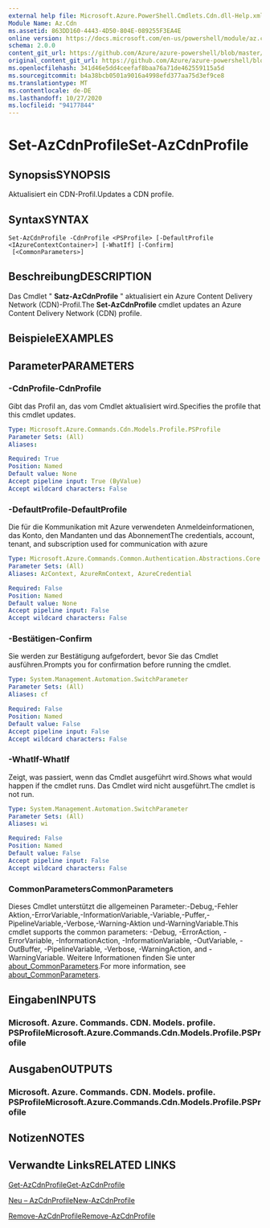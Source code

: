 ```yaml
---
external help file: Microsoft.Azure.PowerShell.Cmdlets.Cdn.dll-Help.xml
Module Name: Az.Cdn
ms.assetid: 863DD160-4443-4D50-804E-089255F3EA4E
online version: https://docs.microsoft.com/en-us/powershell/module/az.cdn/set-azcdnprofile
schema: 2.0.0
content_git_url: https://github.com/Azure/azure-powershell/blob/master/src/Cdn/Cdn/help/Set-AzCdnProfile.md
original_content_git_url: https://github.com/Azure/azure-powershell/blob/master/src/Cdn/Cdn/help/Set-AzCdnProfile.md
ms.openlocfilehash: 341d46e5dd4ceefaf8baa76a71de462559115a5d
ms.sourcegitcommit: b4a38bcb0501a9016a4998efd377aa75d3ef9ce8
ms.translationtype: MT
ms.contentlocale: de-DE
ms.lasthandoff: 10/27/2020
ms.locfileid: "94177844"
---
```

# <span data-ttu-id="9ef2f-101">Set-AzCdnProfile</span><span class="sxs-lookup"><span data-stu-id="9ef2f-101">Set-AzCdnProfile</span></span>

## <span data-ttu-id="9ef2f-102">Synopsis</span><span class="sxs-lookup"><span data-stu-id="9ef2f-102">SYNOPSIS</span></span>
<span data-ttu-id="9ef2f-103">Aktualisiert ein CDN-Profil.</span><span class="sxs-lookup"><span data-stu-id="9ef2f-103">Updates a CDN profile.</span></span>

## <span data-ttu-id="9ef2f-104">Syntax</span><span class="sxs-lookup"><span data-stu-id="9ef2f-104">SYNTAX</span></span>

```
Set-AzCdnProfile -CdnProfile <PSProfile> [-DefaultProfile <IAzureContextContainer>] [-WhatIf] [-Confirm]
 [<CommonParameters>]
```

## <span data-ttu-id="9ef2f-105">Beschreibung</span><span class="sxs-lookup"><span data-stu-id="9ef2f-105">DESCRIPTION</span></span>
<span data-ttu-id="9ef2f-106">Das Cmdlet " **Satz-AzCdnProfile** " aktualisiert ein Azure Content Delivery Network (CDN)-Profil.</span><span class="sxs-lookup"><span data-stu-id="9ef2f-106">The **Set-AzCdnProfile** cmdlet updates an Azure Content Delivery Network (CDN) profile.</span></span>

## <span data-ttu-id="9ef2f-107">Beispiele</span><span class="sxs-lookup"><span data-stu-id="9ef2f-107">EXAMPLES</span></span>

## <span data-ttu-id="9ef2f-108">Parameter</span><span class="sxs-lookup"><span data-stu-id="9ef2f-108">PARAMETERS</span></span>

### <span data-ttu-id="9ef2f-109">-CdnProfile</span><span class="sxs-lookup"><span data-stu-id="9ef2f-109">-CdnProfile</span></span>
<span data-ttu-id="9ef2f-110">Gibt das Profil an, das vom Cmdlet aktualisiert wird.</span><span class="sxs-lookup"><span data-stu-id="9ef2f-110">Specifies the profile that this cmdlet updates.</span></span>

```yaml
Type: Microsoft.Azure.Commands.Cdn.Models.Profile.PSProfile
Parameter Sets: (All)
Aliases:

Required: True
Position: Named
Default value: None
Accept pipeline input: True (ByValue)
Accept wildcard characters: False
```

### <span data-ttu-id="9ef2f-111">-DefaultProfile</span><span class="sxs-lookup"><span data-stu-id="9ef2f-111">-DefaultProfile</span></span>
<span data-ttu-id="9ef2f-112">Die für die Kommunikation mit Azure verwendeten Anmeldeinformationen, das Konto, den Mandanten und das Abonnement</span><span class="sxs-lookup"><span data-stu-id="9ef2f-112">The credentials, account, tenant, and subscription used for communication with azure</span></span>

```yaml
Type: Microsoft.Azure.Commands.Common.Authentication.Abstractions.Core.IAzureContextContainer
Parameter Sets: (All)
Aliases: AzContext, AzureRmContext, AzureCredential

Required: False
Position: Named
Default value: None
Accept pipeline input: False
Accept wildcard characters: False
```

### <span data-ttu-id="9ef2f-113">-Bestätigen</span><span class="sxs-lookup"><span data-stu-id="9ef2f-113">-Confirm</span></span>
<span data-ttu-id="9ef2f-114">Sie werden zur Bestätigung aufgefordert, bevor Sie das Cmdlet ausführen.</span><span class="sxs-lookup"><span data-stu-id="9ef2f-114">Prompts you for confirmation before running the cmdlet.</span></span>

```yaml
Type: System.Management.Automation.SwitchParameter
Parameter Sets: (All)
Aliases: cf

Required: False
Position: Named
Default value: False
Accept pipeline input: False
Accept wildcard characters: False
```

### <span data-ttu-id="9ef2f-115">-WhatIf</span><span class="sxs-lookup"><span data-stu-id="9ef2f-115">-WhatIf</span></span>
<span data-ttu-id="9ef2f-116">Zeigt, was passiert, wenn das Cmdlet ausgeführt wird.</span><span class="sxs-lookup"><span data-stu-id="9ef2f-116">Shows what would happen if the cmdlet runs.</span></span>
<span data-ttu-id="9ef2f-117">Das Cmdlet wird nicht ausgeführt.</span><span class="sxs-lookup"><span data-stu-id="9ef2f-117">The cmdlet is not run.</span></span>

```yaml
Type: System.Management.Automation.SwitchParameter
Parameter Sets: (All)
Aliases: wi

Required: False
Position: Named
Default value: False
Accept pipeline input: False
Accept wildcard characters: False
```

### <span data-ttu-id="9ef2f-118">CommonParameters</span><span class="sxs-lookup"><span data-stu-id="9ef2f-118">CommonParameters</span></span>
<span data-ttu-id="9ef2f-119">Dieses Cmdlet unterstützt die allgemeinen Parameter:-Debug,-Fehler Aktion,-ErrorVariable,-InformationVariable,-Variable,-Puffer,-PipelineVariable,-Verbose,-Warning-Aktion und-WarningVariable.</span><span class="sxs-lookup"><span data-stu-id="9ef2f-119">This cmdlet supports the common parameters: -Debug, -ErrorAction, -ErrorVariable, -InformationAction, -InformationVariable, -OutVariable, -OutBuffer, -PipelineVariable, -Verbose, -WarningAction, and -WarningVariable.</span></span> <span data-ttu-id="9ef2f-120">Weitere Informationen finden Sie unter [about_CommonParameters](http://go.microsoft.com/fwlink/?LinkID=113216).</span><span class="sxs-lookup"><span data-stu-id="9ef2f-120">For more information, see [about_CommonParameters](http://go.microsoft.com/fwlink/?LinkID=113216).</span></span>

## <span data-ttu-id="9ef2f-121">Eingaben</span><span class="sxs-lookup"><span data-stu-id="9ef2f-121">INPUTS</span></span>

### <span data-ttu-id="9ef2f-122">Microsoft. Azure. Commands. CDN. Models. profile. PSProfile</span><span class="sxs-lookup"><span data-stu-id="9ef2f-122">Microsoft.Azure.Commands.Cdn.Models.Profile.PSProfile</span></span>

## <span data-ttu-id="9ef2f-123">Ausgaben</span><span class="sxs-lookup"><span data-stu-id="9ef2f-123">OUTPUTS</span></span>

### <span data-ttu-id="9ef2f-124">Microsoft. Azure. Commands. CDN. Models. profile. PSProfile</span><span class="sxs-lookup"><span data-stu-id="9ef2f-124">Microsoft.Azure.Commands.Cdn.Models.Profile.PSProfile</span></span>

## <span data-ttu-id="9ef2f-125">Notizen</span><span class="sxs-lookup"><span data-stu-id="9ef2f-125">NOTES</span></span>

## <span data-ttu-id="9ef2f-126">Verwandte Links</span><span class="sxs-lookup"><span data-stu-id="9ef2f-126">RELATED LINKS</span></span>

[<span data-ttu-id="9ef2f-127">Get-AzCdnProfile</span><span class="sxs-lookup"><span data-stu-id="9ef2f-127">Get-AzCdnProfile</span></span>](./Get-AzCdnProfile.md)

[<span data-ttu-id="9ef2f-128">Neu – AzCdnProfile</span><span class="sxs-lookup"><span data-stu-id="9ef2f-128">New-AzCdnProfile</span></span>](./New-AzCdnProfile.md)

[<span data-ttu-id="9ef2f-129">Remove-AzCdnProfile</span><span class="sxs-lookup"><span data-stu-id="9ef2f-129">Remove-AzCdnProfile</span></span>](./Remove-AzCdnProfile.md)


